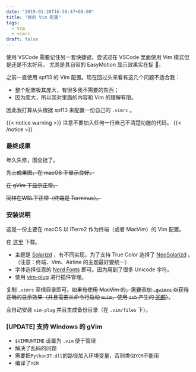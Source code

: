 ```yaml
---
date: "2019-01-28T16:59:47+08:00"
title: "我的 Vim 配置"
tags:
  - Vim
  - vimrc
draft: false
---
```


使用 VSCode 需要记住另一套快捷键。尝试过在 VSCode 里面使用 Vim 模式但是还是不太好用。
尤其是其自带的 EasyMotion 显示效果实在捉 🐔。

<!--more-->

之前一直使用 spf13 的 Vim 配置。现在回过头来看有这几个问题不适合我：

- 整个配置极其庞大，有很多我不需要的东西；
- 因为庞大，所以我对里面的内容和 Vim 的理解有限。

因此我打算从头根据 spf13 来配置一份自己的 `.vimrc` 。

{{< notice warning >}}
注意不要加入任何一行自己不清楚功能的代码。
{{< /notice >}}

### 最终成果

年久失修，图全挂了。

~~先上成果图，在 macOS 下显示良好。~~


~~在 gVim 下显示正常。~~


~~同样在WSL下正常（终端是 Terminus）。~~


### 安装说明

这是一份主要在 macOS 以 iTerm2 作为终端（或者 MacVim）的 Vim 配置。

在 [这里](https://github.com/yzlnew/dotfiles) 下载。

- 主题是 [Solarizd](https://ethanschoonover.com/solarized/) ，有不同实现，为了支持 True Color 选择了 [NeoSolarizd](https://github.com/icymind/NeoSolarized) 。（注意：终端、Vim、Airline 的主题最好要统一）
- 字体选择任意的 [Nerd Fonts](https://nerdfonts.com) 即可。因为用到了很多
  Unicode 字符。
- 使用 [vim-plug](https://github.com/junegunn/vim-plug) 进行插件管理。

复制 `.vimrc` 至根目录即可。~~如果有使用 MacVim 的，需要添加 `.gvimrc` 以获得正确的显示效果（并且需要从命令行启动 `mvim`，使用 `zsh` 产生的 [问题](https://github.com/b4winckler/macvim/wiki/Troubleshooting)）~~。

会自动安装 `vim-plug` 并且生成备份目录（在 `.vim/files` 下）。

### [UPDATE] 支持 Windows 的 gVim

- `$VIMRUNTIME` 设置为 `.vim` 便于管理
- 解决了乱码的问题
- 需要把`Python37.dll`的路径加入环境变量，否则类似`YCM`不能用
- 编译了`YCM`
